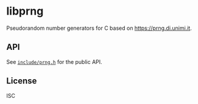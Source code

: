 # libprng

Pseudorandom number generators for C based on <https://prng.di.unimi.it>.

## API

See [`include/prng.h`](include/prng.h) for the public API.

## License

ISC
